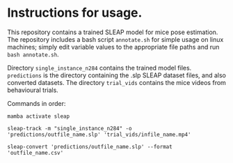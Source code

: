 # Instructions for usage. 

This repository contains a trained SLEAP model for mice pose estimation. The repository includes a bash script `annotate.sh` for simple usage on linux machines; simply edit variable values to the appropriate file paths and run `bash annotate.sh`.   

Directory `single_instance_n284` contains the trained model files. `predictions` is the directory containing the .slp SLEAP dataset files, and also converted datasets. The directory `trial_vids` contains the mice videos from behavioural trials.      

Commands in order:

`mamba activate sleap`

`sleap-track -m "single_instance_n284" -o 'predictions/outfile_name.slp' 'trial_vids/infile_name.mp4' `

`sleap-convert 'predictions/outfile_name.slp' --format 'outfile_name.csv' `

